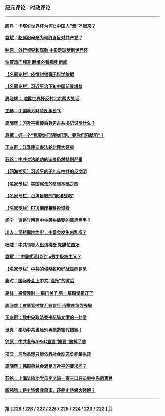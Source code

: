 ### 纪元评论：时政评论
---
#### [颜丹：卡塔尔世界杯为何让中国人“燃”不起来？](../../pages/nsc1025/n13871758.md?11240330) 
#### [袁斌：赵紫阳母亲为何终身反对共产党？](../../pages/nsc1025/n13871434.md?11240330) 
#### [钟原：外行领导和腐败 中国足球梦断世界杯](../../pages/nsc1025/n13871286.md?11240330) 
#### [油管热门频道 翻墙必看视频 新闻](ok?11240330)
#### [【名家专栏】疫情封锁毫无科学依据](../../pages/nsc1025/n13870252.md?11240330) 
#### [【名家专栏】习近平治下的中国前景堪忧](../../pages/nsc1025/n13870902.md?11240330) 
#### [周晓辉： 喧嚣世界杯反衬北京两大笑话](../../pages/nsc1025/n13870971.md?11240330) 
#### [王赫：中国地方财政乱象纷飞](../../pages/nsc1025/n13870718.md?11240330) 
#### [周晓辉：习近平密接后将迎古共书记说明什么？](../../pages/nsc1025/n13870700.md?11240330) 
#### [袁斌：好一个“我要你们阴你们阴、要你们阳就阳”！](../../pages/nsc1025/n13870635.md?11240330) 
#### [王友群：江泽民迫害法轮功罪大恶极](../../pages/nsc1025/n13870562.md?11240330) 
#### [石铭：中共对法轮功的迫害仍然特别严重](../../pages/nsc1025/n13870511.md?11240330) 
#### [【网海拾贝】习近平的无礼与中共的反文明](../../pages/nsc1025/n13870485.md?11240330) 
#### [【名家专栏】美国宪法的思想基础之四](../../pages/nsc1025/n13870261.md?11240330) 
#### [【名家专栏】台湾自救的“豪猪战略”](../../pages/nsc1025/n13870243.md?11240330) 
#### [【名家专栏】FTX倒闭警醒投资者](../../pages/nsc1025/n13869602.md?11240330) 
#### [杨宁：谁是江西高中生等失踪案的幕后黑手？](../../pages/nsc1025/n13870042.md?11240330) 
#### [川人：坚持画地为牢，中国会发生内乱吗？](../../pages/nsc1025/n13869903.md?11240330) 
#### [杨威：中共领导人出访碰壁 党媒忙圆场](../../pages/nsc1025/n13869814.md?11240330) 
#### [袁斌：“中国式现代化”=数字极权主义？](../../pages/nsc1025/n13869721.md?11240330) 
#### [【名家专栏】中共的侵略性和好战显而易见](../../pages/nsc1025/n13869601.md?11240330) 
#### [秦时：国际峰会上中共“高光”的背后](../../pages/nsc1025/n13869716.md?11240330) 
#### [夏林：投资理财 一扇门关了 另一扇窗悄悄开了](../../pages/nsc1025/n13869720.md?11240330) 
#### [周晓辉：疫情管控放开有信号 再推疫苗为哪般](../../pages/nsc1025/n13869630.md?11240330) 
#### [王友群：致中央政法委书记陈文清的一封信](../../pages/nsc1025/n13869352.md?11240330) 
#### [觅真：奉劝中共当局别再制造冤假错案！](../../pages/nsc1025/n13869472.md?11240330) 
#### [钟原：中共发布APEC宣言“摘要”摘掉了啥](../../pages/nsc1025/n13869382.md?11240330) 
#### [项云：习当局现只能依靠社会动态负能量执政](../../pages/nsc1025/n13869291.md?11240330) 
#### [周晓辉：韩国荷兰会满足习近平的要求吗？](../../pages/nsc1025/n13869334.md?11240330) 
#### [石铭：上海法轮功学员李文娟一家三口在迫害中先后离世](../../pages/nsc1025/n13869025.md?11240330) 
#### [颜纯钩：是史诗级救房市，还是史诗级大赌博？](../../pages/nsc1025/n13868940.md?11240330) 

---
#### 第 [ [229](./229.md?11240330) / [228](./228.md?11240330) / [227](./227.md?11240330) / [226](./226.md?11240330) / [225](./225.md?11240330) / [224](./224.md?11240330) / [223](./223.md?11240330) / [222](./222.md?11240330) ] 页
